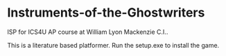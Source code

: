 # Instruments-of-the-Ghostwriters

ISP for ICS4U AP course at William Lyon Mackenzie C.I..

This is a literature based platformer. Run the setup.exe to install the game. 

